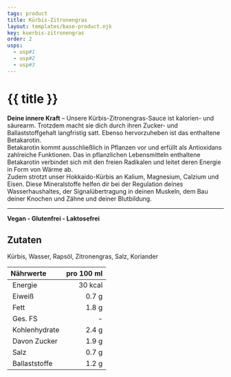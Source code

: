```yaml
---
tags: product
title: Kürbis-Zitronengras
layout: templates/base-product.njk
key: kuerbis-zitronengras
order: 2
usps:
  - usp#1
  - usp#2
  - usp#3
---
```



# {{ title }}
**Deine innere Kraft** –
Unsere Kürbis-Zitronengras-Sauce ist kalorien- und säurearm.
Trotzdem macht sie dich durch ihren Zucker- und Ballaststoffgehalt langfristig satt.
Ebenso hervorzuheben ist das enthaltene Betakarotin.  
Betakarotin kommt ausschließlich in Pflanzen vor und erfüllt als Antioxidans zahlreiche Funktionen.
Das in pflanzlichen Lebensmitteln enthaltene Betakarotin verbindet sich mit den freien Radikalen und leitet deren Energie in Form von Wärme ab.  
Zudem strotzt unser Hokkaido-Kürbis an Kalium, Magnesium, Calzium und Eisen.
Diese Mineralstoffe helfen dir bei der Regulation deines Wasserhaushaltes, der Signalübertragung in deinen Muskeln, dem Bau deiner Knochen und Zähne und deiner Blutbildung.

---
**Vegan - Glutenfrei - Laktosefrei**
## Zutaten
Kürbis, Wasser, Rapsöl, Zitronengras, Salz, Koriander

| Nährwerte       | pro 100 ml |
|:----------------|-----------:|
| Energie         | 30 kcal    |
| Eiweiß          | 0.7 g      |
| Fett            | 1.8 g      |
| Ges. FS         | -          |
| Kohlenhydrate   | 2.4 g      |
| Davon Zucker    | 1.9 g      |
| Salz            | 0.7 g      |
| Ballaststoffe   | 1.2 g      |
